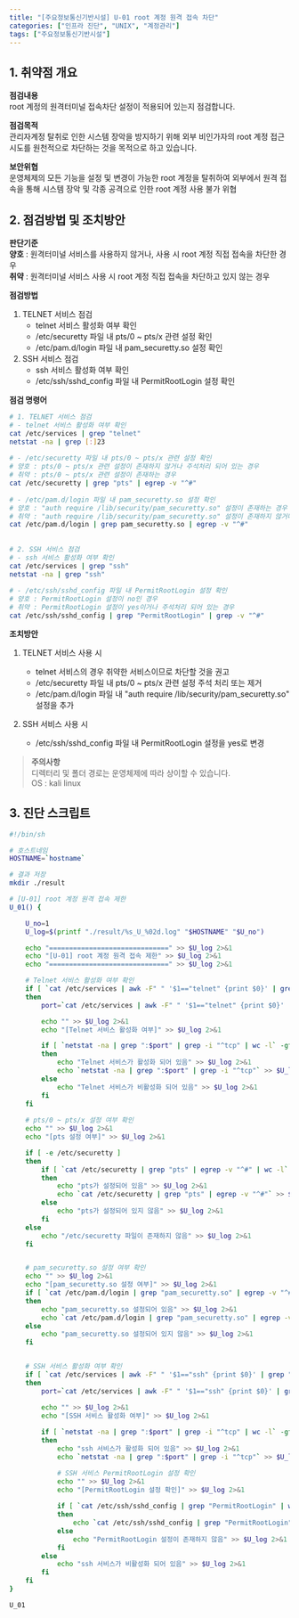 ```yaml
---
title: "[주요정보통신기반시설] U-01 root 계정 원격 접속 차단"
categories: ["인프라 진단", "UNIX", "계정관리"]
tags: ["주요정보통신기반시설"]
---
```


## 1. 취약점 개요
**점검내용**  
root 계정의 원격터미널 접속차단 설정이 적용되어 있는지 점검합니다.

**점검목적**  
관리자계정 탈취로 인한 시스템 장악을 방지하기 위해 외부 비인가자의 root 계정 접근 시도를 원천적으로 차단하는 것을 목적으로 하고 있습니다.

**보안위협**  
운영체제의 모든 기능을 설정 및 변경이 가능한 root 계정을 탈취하여 외부에서 원격 접속을 통해 시스템 장악 및 각종 공격으로 인한 root 계정 사용 불가 위협


## 2. 점검방법 및 조치방안
**판단기준**  
**양호** : 원격터미널 서비스를 사용하지 않거나, 사용 시 root 계정 직접 접속을 차단한 경우  
**취약** : 원격터미널 서비스 사용 시 root 계정 직접 접속을 차단하고 있지 않는 경우


**점검방법**   
1. TELNET 서비스 점검
	- telnet 서비스 활성화 여부 확인
	- /etc/securetty 파일 내 pts/0 ~ pts/x 관련 설정 확인
	- /etc/pam.d/login 파일 내 pam_securetty.so 설정 확인
2. SSH 서비스 점검
	- ssh 서비스 활성화 여부 확인
	- /etc/ssh/sshd_config 파일 내 PermitRootLogin 설정 확인

**점검 명령어**
```sh
# 1. TELNET 서비스 점검
# - telnet 서비스 활성화 여부 확인
cat /etc/services | grep "telnet"
netstat -na | grep [:]23
  
# - /etc/securetty 파일 내 pts/0 ~ pts/x 관련 설정 확인  
# 양호 : pts/0 ~ pts/x 관련 설정이 존재하지 않거나 주석처리 되어 있는 경우  
# 취약 : pts/0 ~ pts/x 관련 설정이 존재하는 경우  
cat /etc/securetty | grep "pts" | egrep -v "^#"  
  
# - /etc/pam.d/login 파일 내 pam_securetty.so 설정 확인  
# 양호 : "auth require /lib/security/pam_securetty.so" 설정이 존재하는 경우  
# 취약 : "auth require /lib/security/pam_securetty.so" 설정이 존재하지 않거나 주석처리되어 있는 경우  
cat /etc/pam.d/login | grep pam_securetty.so | egrep -v "^#"  
  
  
# 2. SSH 서비스 점검  
# - ssh 서비스 활성화 여부 확인  
cat /etc/services | grep "ssh"  
netstat -na | grep "ssh"  
  
# - /etc/ssh/sshd_config 파일 내 PermitRootLogin 설정 확인  
# 양호 : PermitRootLogin 설정이 no인 경우  
# 취약 : PermitRootLogin 설정이 yes이거나 주석처리 되어 있는 경우  
cat /etc/ssh/sshd_config | grep "PermitRootLogin" | grep -v "^#"  
```

**조치방안**
1. TELNET 서비스 사용 시 
	- telnet 서비스의 경우 취약한 서비스이므로 차단할 것을 권고
	- /etc/securetty 파일 내 pts/0 ~ pts/x 관련 설정 주석 처리 또는 제거
	- /etc/pam.d/login 파일 내 "auth require /lib/security/pam_securetty.so" 설정을 추가

2. SSH 서비스 사용 시 
	- /etc/ssh/sshd_config 파일 내 PermitRootLogin 설정을 yes로 변경


> **주의사항**  
> 디렉터리 및 폴더 경로는 운영체제에 따라 상이할 수 있습니다.  
> OS : kali linux

## 3. 진단 스크립트
```sh 
#!/bin/sh

# 호스트네임
HOSTNAME=`hostname`

# 결과 저장
mkdir ./result

# [U-01] root 계정 원격 접속 제한
U_01() {

    U_no=1
    U_log=$(printf "./result/%s_U_%02d.log" "$HOSTNAME" "$U_no")

    echo "==============================" >> $U_log 2>&1
    echo "[U-01] root 계정 원격 접속 제한" >> $U_log 2>&1
    echo "==============================" >> $U_log 2>&1

    # Telnet 서비스 활성화 여부 확인
    if [ `cat /etc/services | awk -F" " '$1=="telnet" {print $0}' | grep "tcp" | awk -F" " '{print $2}' | awk -F"/" '{print $1}' | wc -l`  -gt 0 ]
    then
        port=`cat /etc/services | awk -F" " '$1=="telnet" {print $0}' | grep "tcp" | awk -F" " '{print $2}' | awk -F"/" '{print $1}'`

        echo "" >> $U_log 2>&1
        echo "[Telnet 서비스 활성화 여부]" >> $U_log 2>&1

        if [ `netstat -na | grep ":$port" | grep -i "^tcp" | wc -l` -gt 0 ]
        then 
            echo "Telnet 서비스가 활성화 되어 있음" >> $U_log 2>&1
            echo `netstat -na | grep ":$port" | grep -i "^tcp"` >> $U_log 2>&1
        else
            echo "Telnet 서비스가 비활성화 되어 있음" >> $U_log 2>&1
        fi 
    fi
    
    # pts/0 ~ pts/x 설정 여부 확인
    echo "" >> $U_log 2>&1
    echo "[pts 설정 여부]" >> $U_log 2>&1

    if [ -e /etc/securetty ]
    then
        if [ `cat /etc/securetty | grep "pts" | egrep -v "^#" | wc -l` -gt 0 ]
        then
            echo "pts가 설정되어 있음" >> $U_log 2>&1
            echo `cat /etc/securetty | grep "pts" | egrep -v "^#"` >> $U_log 2>&1
        else
            echo "pts가 설정되어 있지 않음" >> $U_log 2>&1
        fi
    else
        echo "/etc/securetty 파일이 존재하지 않음" >> $U_log 2>&1
    fi


    # pam_securetty.so 설정 여부 확인
    echo "" >> $U_log 2>&1
    echo "[pam_securetty.so 설정 여부]" >> $U_log 2>&1
    if [ `cat /etc/pam.d/login | grep "pam_securetty.so" | egrep -v "^#" | wc -l` -gt 0 ]
    then
        echo "pam_securetty.so 설정되어 있음" >> $U_log 2>&1
        echo `cat /etc/pam.d/login | grep "pam_securetty.so" | egrep -v "^#"`
    else
        echo "pam_securetty.so 설정되어 있지 않음" >> $U_log 2>&1
    fi


    # SSH 서비스 활성화 여부 확인
    if [ `cat /etc/services | awk -F" " '$1=="ssh" {print $0}' | grep "tcp" | awk -F" " '{print $2}' | awk -F"/" '{print $1}' | wc -l` -gt 0 ]
    then
        port=`cat /etc/services | awk -F" " '$1=="ssh" {print $0}' | grep "tcp" | awk -F" " '{print $2}' | awk -F"/" '{print $1}'`

        echo "" >> $U_log 2>&1
        echo "[SSH 서비스 활성화 여부]" >> $U_log 2>&1
        
        if [ `netstat -na | grep ":$port" | grep -i "^tcp" | wc -l` -gt 0 ]
        then
            echo "ssh 서비스가 활성화 되어 있음" >> $U_log 2>&1
            echo `netstat -na | grep ":$port" | grep -i "^tcp"` >> $U_log 2>&1

            # SSH 서비스 PermitRootLogin 설정 확인
            echo "" >> $U_log 2>&1
            echo "[PermitRootLogin 설정 확인]" >> $U_log 2>&1
            
            if [ `cat /etc/ssh/sshd_config | grep "PermitRootLogin" | wc -l` -gt 0 ]
            then
                echo `cat /etc/ssh/sshd_config | grep "PermitRootLogin"` >> $U_log 2>&1
            else
                echo "PermitRootLogin 설정이 존재하지 않음" >> $U_log 2>&1
            fi
        else
            echo "ssh 서비스가 비활성화 되어 있음" >> $U_log 2>&1
        fi
    fi
}

U_01
```


